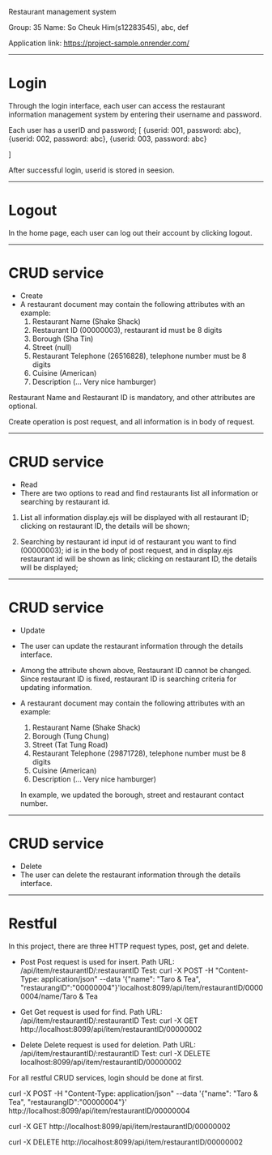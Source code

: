 Restaurant management system

Group: 35
Name: 
So Cheuk Him(s12283545),
abc,
def

Application link: https://project-sample.onrender.com/

********************************************
# Login
Through the login interface, each user can access the restaurant information management system by entering their username and password.

Each user has a userID and password;
[
	{userid: 001, password: abc},
	{userid: 002, password: abc},
	{userid: 003, password: abc}

]

After successful login, userid is stored in seesion.

********************************************
# Logout
In the home page, each user can log out their account by clicking logout.

********************************************
# CRUD service
- Create
-	A restaurant document may contain the following attributes with an example: 
	1)	Restaurant Name (Shake Shack)
	2)	Restaurant ID (00000003), restaurant id must be 8 digits
	3)	Borough (Sha Tin)
	4)	Street (null)
	5)	Restaurant Telephone (26516828), telephone number must be 8 digits
	6)	Cuisine (American)
	7)	Description (... Very nice hamburger)

Restaurant Name and Restaurant ID is mandatory, and other attributes are optional.

Create operation is post request, and all information is in body of request.

********************************************
# CRUD service
- Read
-  There are two options to read and find restaurants list all information or searching by restaurant id.

1) List all information
	display.ejs will be displayed with all restaurant ID;
	clicking on restaurant ID, the details will be shown;

2) Searching by restaurant id
	input id of restaurant you want to find (00000003);
	id is in the body of post request, and in display.ejs restaurant id will be shown as link;
	clicking on restaurant ID, the details will be displayed;

********************************************
# CRUD service
- Update
-	The user can update the restaurant information through the details interface.
-	Among the attribute shown above, Restaurant ID cannot be changed. Since restaurant ID is fixed, restaurant ID is searching criteria for updating information. 

-	A restaurant document may contain the following attributes with an example: 
	1)	Restaurant Name (Shake Shack)
	2)	Borough (Tung Chung)
	3)	Street (Tat Tung Road)
	4)	Restaurant Telephone (29871728), telephone number must be 8 digits
	5)	Cuisine (American)
	6)	Description (... Very nice hamburger)

	In example, we updated the borough, street and restaurant contact number.

********************************************
# CRUD service
- Delete
-	The user can delete the restaurant information through the details interface.

********************************************
# Restful
In this project, there are three HTTP request types, post, get and delete.
- Post 
	Post request is used for insert.
	Path URL: /api/item/restaurantID/:restaurantID
	Test: curl -X POST -H "Content-Type: application/json" --data '{"name": "Taro & Tea", "restaurangID":"00000004"}'localhost:8099/api/item/restaurantID/00000004/name/Taro & Tea

- Get
	Get request is used for find.
	Path URL: /api/item/restaurantID/:restaurantID
	Test: curl -X GET http://localhost:8099/api/item/restaurantID/00000002

- Delete
	Delete request is used for deletion.
	Path URL: /api/item/restaurantID/:restaurantID
	Test: curl -X DELETE localhost:8099/api/item/restaurantID/00000002

For all restful CRUD services, login should be done at first.


curl -X POST -H "Content-Type: application/json" --data '{"name": "Taro & Tea", "restaurangID":"00000004"}' http://localhost:8099/api/item/restaurantID/00000004

curl -X GET http://localhost:8099/api/item/restaurantID/00000002

curl -X DELETE http://localhost:8099/api/item/restaurantID/00000002
